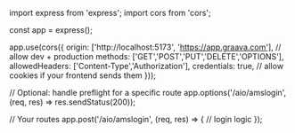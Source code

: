 import express from 'express';
import cors from 'cors';

const app = express();

app.use(cors({
  origin: ['http://localhost:5173', 'https://app.graava.com'], // allow dev + production
  methods: ['GET','POST','PUT','DELETE','OPTIONS'],
  allowedHeaders: ['Content-Type','Authorization'],
  credentials: true, // allow cookies if your frontend sends them
}));

// Optional: handle preflight for a specific route
app.options('/aio/amslogin', (req, res) => res.sendStatus(200));

// Your routes
app.post('/aio/amslogin', (req, res) => {
  // login logic
});
